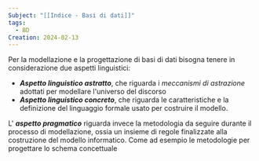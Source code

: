 ```yaml
---
Subject: "[[Indice - Basi di dati]]"
tags:
  - BD
Creation: 2024-02-13
---
```

Per la modellazione e la progettazione di basi di dati bisogna tenere in considerazione due aspetti linguistici:
- ___Aspetto linguistico astratto___, che riguarda i _meccanismi di astrazione_ adottati per modellare l'universo del discorso
- ___Aspetto linguistico concreto___, che riguarda le caratteristiche e la definizione del linguaggio formale usato per costruire il modello.

L' ___aspetto pragmatico___ riguarda invece la metodologia da seguire durante il processo di modellazione, ossia un insieme di regole finalizzate alla costruzione del modello informatico. 
Come ad esempio le metodologie per progettare lo schema concettuale
